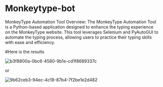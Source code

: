 # Monkeytype-bot
MonkeyType Automation Tool Overview: The MonkeyType Automation Tool is a Python-based application designed to enhance the typing experience on the MonkeyType website. This tool leverages Selenium and PyAutoGUI to automate the typing process, allowing users to practice their typing skills with ease and efficiency.





#Here is the results



![b3f8800a-0bc6-4580-9b1e-cd1f8689337c](https://github.com/user-attachments/assets/c575ff44-74bb-41e6-a527-6ace52696377)





or 




![9b62ceb3-94ec-4c18-87b4-7f2be1e2d482](https://github.com/user-attachments/assets/924f2af3-4257-494b-a3f8-af436586d1dc)
















